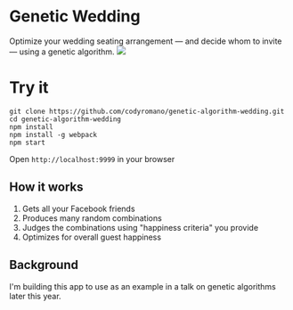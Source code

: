 # Genetic Wedding
Optimize your wedding seating arrangement — and decide whom to invite — using a genetic algorithm.
![](http://i.ebayimg.com/images/g/tDcAAOSwPcVVpNYb/s-l300.jpg)

# Try it
```
git clone https://github.com/codyromano/genetic-algorithm-wedding.git
cd genetic-algorithm-wedding
npm install
npm install -g webpack
npm start
```
Open `http://localhost:9999` in your browser

## How it works
1. Gets all your Facebook friends
2. Produces many random combinations
3. Judges the combinations using "happiness criteria" you provide
4. Optimizes for overall guest happiness

## Background
I'm building this app to use as an example in a talk on genetic algorithms later this year.
